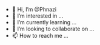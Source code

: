 - 👋 Hi, I’m @Phnazi
- 👀 I’m interested in ...
- 🌱 I’m currently learning ...
- 💞️ I’m looking to collaborate on ...
- 📫 How to reach me ...

<!---
Phnazi/Phnazi is a ✨ special ✨ repository because its `README.md` (this file) appears on your GitHub profile.
You can click the Preview link to take a look at your changes.
--->
